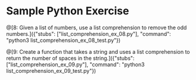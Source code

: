 # Sample Python Exercise

@[8: Given a list of numbers, use a list comprehension to remove the odd numbers.]({"stubs": ["list_comprehension_ex_08.py"], "command": "python3 list_comprehension_ex_08_test.py"})

@[9: Create a function that takes a string and uses a list comprehension to return the number of spaces in the string.]({"stubs": ["list_comprehension_ex_09.py"], "command": "python3 list_comprehension_ex_09_test.py"})
